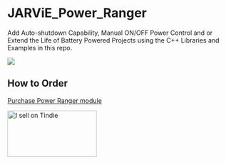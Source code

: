 # JARViE_Power_Ranger
Add Auto-shutdown Capability, Manual ON/OFF Power Control and or Extend the Life of Battery Powered Projects using the C++ Libraries and Examples in this repo.

![](https://raw.githubusercontent.com/DudeYarvie/JARViE_Power_Ranger/master/Reference%20Docs/Pics/Tindie_CCA_Annotated.jpg)

## How to Order
[Purchase Power Ranger module](https://www.tindie.com/products/jarvie/power-ranger-module/)

<a href="https://www.tindie.com/stores/jarvie/?ref=offsite_badges&utm_source=sellers_JARViE&utm_medium=badges&utm_campaign=badge_large"><img src="https://d2ss6ovg47m0r5.cloudfront.net/badges/tindie-larges.png" alt="I sell on Tindie" width="200" height="104"></a>
